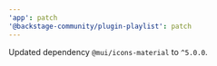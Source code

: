 ```yaml
---
'app': patch
'@backstage-community/plugin-playlist': patch
---
```


Updated dependency `@mui/icons-material` to `^5.0.0`.
